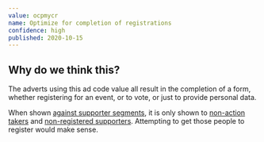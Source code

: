 ```yaml
---
value: ocpmycr
name: Optimize for completion of registrations
confidence: high
published: 2020-10-15
---
```


## Why do we think this?

The adverts using this ad code value all result in the completion of a form,
whether registering for an event, or to vote, or just to provide personal data.

When shown [against supporter segments](/campaigns/trump/ad_codes/5/against/1),
it is only shown to [non-action
takers](https://decoder.whotargets.me/campaigns/trump/ad_codes/1/values/na) and
[non-registered
supporters](https://decoder.whotargets.me/campaigns/trump/ad_codes/1/values/nr).
Attempting to get those people to register would make sense.
